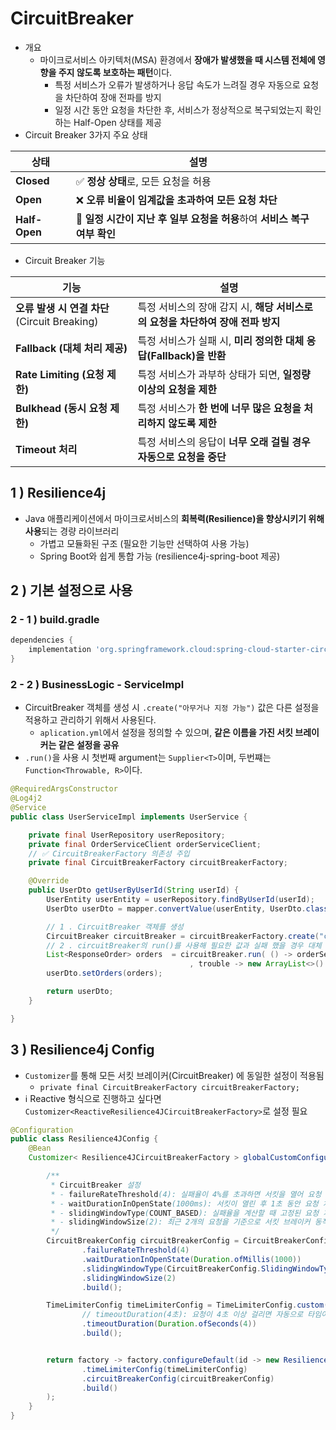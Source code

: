 # CircuitBreaker
- 개요
  - 마이크로서비스 아키텍처(MSA) 환경에서 **장애가 발생했을 때 시스템 전체에 영향을 주지 않도록 보호하는 패턴**이다.
    - 특정 서비스가 오류가 발생하거나 응답 속도가 느려질 경우 자동으로 요청을 차단하여 장애 전파를 방지
    - 일정 시간 동안 요청을 차단한 후, 서비스가 정상적으로 복구되었는지 확인하는 Half-Open 상태를 제공
- Circuit Breaker 3가지 주요 상태

| 상태       | 설명 |
|------------|------------------------------------------------|
| **Closed** | ✅ **정상 상태**로, 모든 요청을 허용 |
| **Open**   | ❌ **오류 비율이 임계값을 초과하여 모든 요청 차단** |
| **Half-Open** | 🔄 **일정 시간이 지난 후 일부 요청을 허용**하여 **서비스 복구 여부 확인** |

- Circuit Breaker 기능

| 기능 | 설명 |
|------------|---------------------------------------------|
| **오류 발생 시 연결 차단** (Circuit Breaking) |  특정 서비스의 장애 감지 시, **해당 서비스로의 요청을 차단하여 장애 전파 방지** |
| **Fallback (대체 처리 제공)** | 특정 서비스가 실패 시, **미리 정의한 대체 응답(Fallback)을 반환** |
| **Rate Limiting (요청 제한)** | 특정 서비스가 과부하 상태가 되면, **일정량 이상의 요청을 제한** |
| **Bulkhead (동시 요청 제한)** |  특정 서비스가 **한 번에 너무 많은 요청을 처리하지 않도록 제한** |
| **Timeout 처리** | 특정 서비스의 응답이 **너무 오래 걸릴 경우 자동으로 요청을 중단** |


## 1 ) Resilience4j
- Java 애플리케이션에서 마이크로서비스의 **회복력(Resilience)을 향상시키기 위해 사용**되는 경량 라이브러리
  - 가볍고 모듈화된 구조 (필요한 기능만 선택하여 사용 가능)
  - Spring Boot와 쉽게 통합 가능 (resilience4j-spring-boot 제공)

## 2 ) 기본 설정으로 사용

### 2 - 1 ) build.gradle
```groovy
dependencies {
	implementation 'org.springframework.cloud:spring-cloud-starter-circuitbreaker-resilience4j'
}
```

### 2 - 2 ) BusinessLogic - ServiceImpl
- CircuitBreaker 객체를 생성 시 `.create("아무거나 지정 가능")` 값은 다른 설정을 적용하고 관리하기 위해서 사용된다.
  - `aplication.yml`에서 설정을 정의할 수 있으며, **같은 이름을 가진 서킷 브레이커는 같은 설정을 공유**
- `.run()`을 사용 시 첫번째 argument는 `Supplier<T>`이며, 두번쨰는 `Function<Throwable, R>`이다.
```java
@RequiredArgsConstructor
@Log4j2
@Service
public class UserServiceImpl implements UserService {

    private final UserRepository userRepository;
    private final OrderServiceClient orderServiceClient;
    // ✅ CircuitBreakerFactory 의존성 주입
    private final CircuitBreakerFactory circuitBreakerFactory;

    @Override
    public UserDto getUserByUserId(String userId) {
        UserEntity userEntity = userRepository.findByUserId(userId);
        UserDto userDto = mapper.convertValue(userEntity, UserDto.class);

        // 1 . CircuitBreaker 객체를 생성
        CircuitBreaker circuitBreaker = circuitBreakerFactory.create("circuitbreaker");
        // 2 . circuitBreaker의 run()를 사용해 필요한 값과 실패 했을 경우 대체 처리 방법을 지정
        List<ResponseOrder> orders  = circuitBreaker.run( () -> orderServiceClient.getOrders(userId)
                                        , trouble -> new ArrayList<>() );
        userDto.setOrders(orders);

        return userDto;
    }

}
```
## 3 ) Resilience4j Config 
- `Customizer`를 통해 모든 서킷 브레이커(CircuitBreaker) 에 동일한 설정이 적용됨
  - `private final CircuitBreakerFactory circuitBreakerFactory;`
- ℹ️ Reactive 형식으로 진행하고 싶다면 `Customizer<ReactiveResilience4JCircuitBreakerFactory>`로 설정 필요
```java
@Configuration
public class Resilience4JConfig {
    @Bean
    Customizer< Resilience4JCircuitBreakerFactory > globalCustomConfiguration(){

        /**
         * CircuitBreaker 설정
         * - failureRateThreshold(4): 실패율이 4%를 초과하면 서킷을 열어 요청 차단
         * - waitDurationInOpenState(1000ms): 서킷이 열린 후 1초 동안 요청 차단 후 반개 상태로 전환
         * - slidingWindowType(COUNT_BASED): 실패율을 계산할 때 고정된 요청 개수 기준 사용
         * - slidingWindowSize(2): 최근 2개의 요청을 기준으로 서킷 브레이커 동작 결정
         */
        CircuitBreakerConfig circuitBreakerConfig = CircuitBreakerConfig.custom()
                .failureRateThreshold(4)
                .waitDurationInOpenState(Duration.ofMillis(1000))
                .slidingWindowType(CircuitBreakerConfig.SlidingWindowType.COUNT_BASED)
                .slidingWindowSize(2)
                .build();

        TimeLimiterConfig timeLimiterConfig = TimeLimiterConfig.custom()
                // timeoutDuration(4초): 요청이 4초 이상 걸리면 자동으로 타임아웃 발생
                .timeoutDuration(Duration.ofSeconds(4))
                .build();


        return factory -> factory.configureDefault(id -> new Resilience4JConfigBuilder(id)
                .timeLimiterConfig(timeLimiterConfig)
                .circuitBreakerConfig(circuitBreakerConfig)
                .build()
        );
    }
}
```









